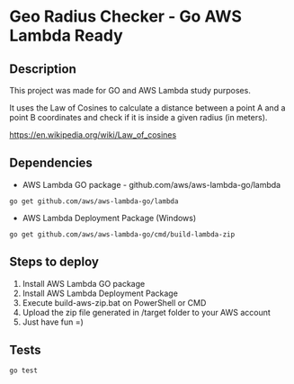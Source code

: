 # Geo Radius Checker - Go AWS Lambda Ready

## Description
This project was made for GO and AWS Lambda study purposes.

It uses the Law of Cosines to calculate a distance between a point A and a point B coordinates and check if it is inside
a given radius (in meters).      

https://en.wikipedia.org/wiki/Law_of_cosines

## Dependencies

* AWS Lambda GO package - github.com/aws/aws-lambda-go/lambda

`go get github.com/aws/aws-lambda-go/lambda`

* AWS Lambda Deployment Package (Windows)

`go get github.com/aws/aws-lambda-go/cmd/build-lambda-zip`

## Steps to deploy

1. Install AWS Lambda GO package 
2. Install AWS Lambda Deployment Package 
3. Execute build-aws-zip.bat on PowerShell or CMD
4. Upload the zip file generated in /target folder to your AWS account
5. Just have fun =)

## Tests

`go test`

